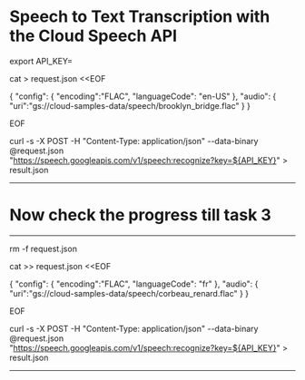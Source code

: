 # Speech to Text Transcription with the Cloud Speech API 

export API_KEY=

cat > request.json <<EOF

{
  "config": {
      "encoding":"FLAC",
      "languageCode": "en-US"
  },
  "audio": {
      "uri":"gs://cloud-samples-data/speech/brooklyn_bridge.flac"
  }
}

EOF

curl -s -X POST -H "Content-Type: application/json" --data-binary @request.json \
"https://speech.googleapis.com/v1/speech:recognize?key=${API_KEY}" > result.json

----------------------------------------------------------------------------------------------------------------------------------------------------
# Now check the progress till task 3
----------------------------------------------------------------------------------------------------------------------------------------------------

rm -f request.json

cat >> request.json <<EOF

 {
  "config": {
      "encoding":"FLAC",
      "languageCode": "fr"
  },
  "audio": {
      "uri":"gs://cloud-samples-data/speech/corbeau_renard.flac"
  }
}

EOF


curl -s -X POST -H "Content-Type: application/json" --data-binary @request.json \
"https://speech.googleapis.com/v1/speech:recognize?key=${API_KEY}" > result.json



----------------------------------------------------------------------------------------------------------------------------------------------------



